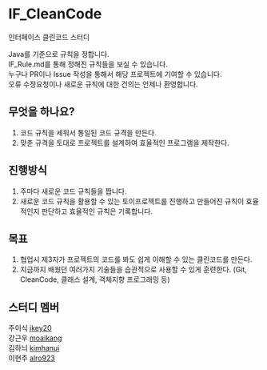 # IF_CleanCode
인터페이스 클린코드 스터디

Java를 기준으로 규칙을 정합니다.  
IF_Rule.md를 통해 정해진 규칙들을 보실 수 있습니다.  
누구나 PR이나 Issue 작성을 통해서 해당 프로젝트에 기여할 수 있습니다.  
오류 수정요청이나 새로운 규칙에 대한 건의는 언제나 환영합니다. 


무엇을 하나요?
----------------
1. 코드 규칙을 세워서 통일된 코드 규격을 만든다.
2. 맞춘 규격을 토대로 프로젝트를 설계하여 효율적인 프로그램을 제작한다.

진행방식
-----------
1. 주마다 새로운 코드 규칙들을 짭니다.
2. 새로운 코드 규칙을 활용할 수 있는 토이프로젝트를 진행하고 만들어진 규칙이 효율적인지 판단하고 효율적인 규칙은 기록합니다.

목표
----
1. 협업시 제3자가 프로젝트의 코드를 봐도 쉽게 이해할 수 있는 클린코드를 만든다.
2. 지금까지 배웠던 여러가지 기술들을 습관적으로 사용할 수 있게 훈련한다. (Git, CleanCode, 클래스 설계, 객체지향 프로그래밍 등)


스터디 멤버
-------------
주이식  [jkey20](https://github.com/jkey20)  
강근우  [moaikang](https://github.com/moaikang)  
김하늬  [kimhanui](https://github.com/kimhanui)  
이현주  [alro923](https://github.com/alro923)  
